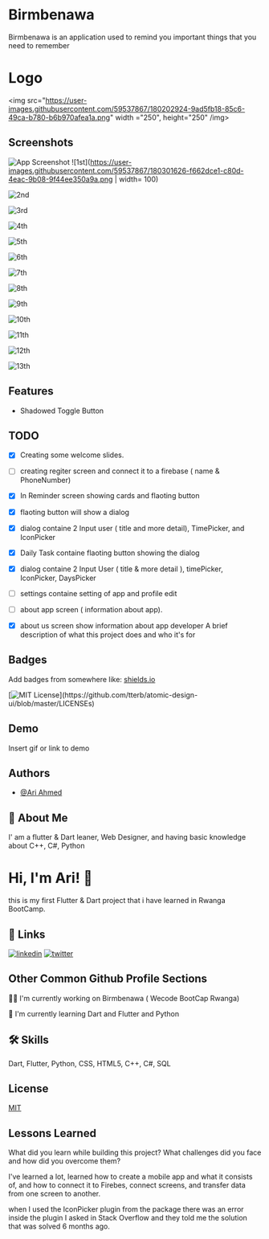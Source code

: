 
# Birmbenawa
Birmbenawa is an application used to remind you important things that you need to remember

# Logo
<img src="https://user-images.githubusercontent.com/59537867/180202924-9ad5fb18-85c6-49ca-b780-b6b970afea1a.png" width ="250", height="250" /img>



## Screenshots

![App Screenshot](https://via.placeholder.com/468x300?text=App+Screenshot+Here)
![1st](https://user-images.githubusercontent.com/59537867/180301626-f662dce1-c80d-4eac-9b08-9f44ee350a9a.png | width= 100)

![2nd](https://user-images.githubusercontent.com/59537867/180301652-cf92c1e2-6cdf-4521-ad33-c0906c045dca.png)

![3rd](https://user-images.githubusercontent.com/59537867/180301672-8a87e2ac-1a02-46cc-a9b8-1aaaae9a6199.png)

![4th](https://user-images.githubusercontent.com/59537867/180301696-76717be5-e451-437d-b3cd-7dd88b9aadfb.png)

![5th](https://user-images.githubusercontent.com/59537867/180301773-cc989dec-e5cb-4b7f-866c-3d5b16dfb764.png)

![6th](https://user-images.githubusercontent.com/59537867/180301788-5b859360-ad69-4aa0-8658-4cde7848ebba.png)

![7th](https://user-images.githubusercontent.com/59537867/180301807-319320fd-e31e-4b86-88da-69581a1ea6ca.png)

![8th](https://user-images.githubusercontent.com/59537867/180301717-24f572f9-2e2a-4bdb-bbf7-919e0fcf97c2.png)

![9th](https://user-images.githubusercontent.com/59537867/180301842-07093114-287a-4c08-b6c2-6e321838383b.png)

![10th](https://user-images.githubusercontent.com/59537867/180301860-8d8e1283-7ab0-4512-b39b-13110b4fe925.png)

![11th](https://user-images.githubusercontent.com/59537867/180301867-567222a0-9cbf-41c7-92ca-9359508b7142.png)

![12th](https://user-images.githubusercontent.com/59537867/180301879-77588b81-6d3d-4d54-9dda-a7b20bd9bdf9.png)

![13th](https://user-images.githubusercontent.com/59537867/180301891-172c2076-e1d1-4e17-837d-1d4e4a61eebf.png)



## Features

- Shadowed Toggle Button


## TODO
- [x]  Creating some welcome slides.
- [ ]  creating regiter screen and connect it to a firebase ( name & PhoneNumber)
- [x]  In Reminder screen showing cards and flaoting button
- [x]  flaoting button will show a dialog
- [x]  dialog containe 2 Input user ( title and more detail), TimePicker, and IconPicker
- [x]  Daily Task containe flaoting button showing the dialog
- [x]  dialog containe 2 Input User ( title & more detail ), timePicker, IconPicker, DaysPicker 
- [ ]  settings containe setting of app and profile edit
- [ ]  about app screen ( information about app).
- [x]  about us screen show information about app developer
A brief description of what this project does and who it's for


## Badges

Add badges from somewhere like: [shields.io](https://shields.io/)

[![MIT License](https://img.shields.io/apm/l/atomic-design-ui.svg?)](https://github.com/tterb/atomic-design-ui/blob/master/LICENSEs)


## Demo

Insert gif or link to demo


## Authors

- [@Ari Ahmed](https://github.com/areeahmed)


## 🚀 About Me
I' am a flutter & Dart leaner, Web Designer, and having basic knowledge about C++, C#, Python


# Hi, I'm Ari! 👋
this is my first Flutter & Dart project that i have learned in Rwanga BootCamp.

## 🔗 Links
[![linkedin](https://img.shields.io/badge/linkedin-0A66C2?style=for-the-badge&logo=linkedin&logoColor=white)](https://www.linkedin.com/in/ari-ahmed-b78b761ab/)
[![twitter](https://img.shields.io/badge/twitter-1DA1F2?style=for-the-badge&logo=twitter&logoColor=white)](https://twitter.com/ari_ahmed_I_20)


## Other Common Github Profile Sections
👩‍💻 I'm currently working on Birmbenawa ( Wecode BootCap Rwanga)

🧠 I'm currently learning Dart and Flutter and Python

## 🛠 Skills
Dart, Flutter, Python, CSS, HTML5, C++, C#, SQL


## License

[MIT](https://choosealicense.com/licenses/mit/)


## Lessons Learned

What did you learn while building this project? What challenges did you face and how did you overcome them?

I've learned a lot, learned how to create a mobile app and what it consists of, and how to connect it to Firebes, connect screens, and transfer data from one screen to another.


when I used the IconPicker plugin from the package there was an error inside the plugin I asked in Stack Overflow and they told me the solution that was solved 6 months ago.
